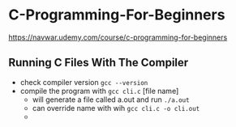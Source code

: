 # C-Programming-For-Beginners

https://navwar.udemy.com/course/c-programming-for-beginners


## Running C Files With The Compiler ##

- check compiler version `gcc --version`
- compile the program with `gcc cli.c` [file name]
  - will generate a file called a.out and run `./a.out`
  - can override name with wih `gcc cli.c -o cli.out`
  - 